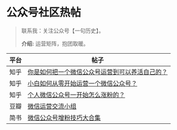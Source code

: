 # 公众号社区热帖

> 联系我：关注公众号【一句历史】。
>
> **介绍:** 运营矩阵，抱团取暖。

| 平台 | 帖子 |
| --- | --- |
| 知乎 |[你是如何把一个微信公众号运营到可以养活自己的？](https://www.zhihu.com/question/40636150/answer/826537735)  |
| 知乎 |[小白如何从零开始运营一个微信公众号？](https://www.zhihu.com/question/36397882/answer/896336385)  |
| 知乎 |[个人微信公众号一开始怎么涨粉的？](https://www.zhihu.com/question/279262202/answer/654268625)  |
| 豆瓣 |[微信运营交流小组](https://www.douban.com/group/mp.weixin/)  |
| 简书 |[微信公众号增粉技巧大合集](https://www.jianshu.com/p/96684d1af294)  |




